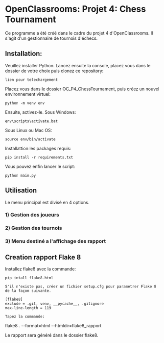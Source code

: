 # OpenClassrooms: Projet 4: Chess Tournament
Ce programme a été créé dans le cadre du projet 4 d'OpenClassrooms. Il s'agit d'un gestionnaire de tournois d'échecs.
## Installation:
Veuillez installer Python.
Lancez ensuite la console, placez vous dans le dossier de votre choix puis clonez ce repository:
```
lien pour telechargement
```
Placez vous dans le dossier OC_P4_ChessTournament, puis créez un nouvel environnement virtuel:
```
python -m venv env
```
Ensuite, activez-le.
Sous Windows:
```
env\scripts\activate.bat
```
Sous Linux ou Mac OS:
```
source env/bin/activate
```
Installattion les packages requis:
```
pip install -r requirements.txt
```
Vous pouvez enfin lancer le script:
```
python main.py
```

## Utilisation
Le menu principal est divisé en 4 options.
### 1) Gestion des joueurs
### 2) Gestion des tournois
### 3) Menu destiné a l'affichage des rapport

## Creation rapport Flake 8

Installez flake8 avec la commande:

```
pip intall flake8-html

S'il n'existe pas, créer un fichier setup.cfg pour parametrer Flake 8 de la façon suivante.

[flake8]
exclude = .git, venv, __pycache__, .gitignore
max-line-length = 119

Tapez la commande:

```
flake8 . --format=html --htmldir=flake8_rapport

Le rapport sera généré dans le dossier flake8.
